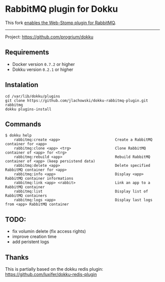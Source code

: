 RabbitMQ plugin for Dokku
=========================

This fork [enables the Web-Stomp plugin for RabbitMQ](https://github.com/iamale/dokku-rabbitmq-webstomp-dockerfiles/commit/4df2cb16cc76ebc96212b605552bec905be6054a).

---

Project: https://github.com/progrium/dokku

Requirements
------------
* Docker version `0.7.2` or higher
* Dokku version `0.2.1` or higher

Instalation
-----------
```
cd /var/lib/dokku/plugins
git clone https://github.com/jlachowski/dokku-rabbitmq-plugin.git rabbitmq
dokku plugins-install
```

Commands
--------
```
$ dokku help
    rabbitmq:create <app>                         Create a RabbitMQ container for <app>
    rabbitmq:clone <app> <trg>                    Clone RabbitMQ container of <app> for <trg>
    rabbitmq:rebuild <app>                        Rebuild RabbitMQ container of <app> (keep persistend data)
    rabbitmq:delete <app>                         Delete specified RabbitMQ container for <app>
    rabbitmq:info <app>                           Display <app> RabbitMQ container informations
    rabbitmq:link <app> <rabbit>                  Link an app to a RabbitMQ container
    rabbitmq:list                                 Display list of RabbitMQ containers
    rabbitmq:logs <app>                           Display last logs from <app> RabbitMQ container
```

TODO:
-----
- fix volumin delete (fix access rights)
- improve creation time
- add peristent logs

Thanks
------
This is partially based on the dokku redis plugin: https://github.com/luxifer/dokku-redis-plugin
